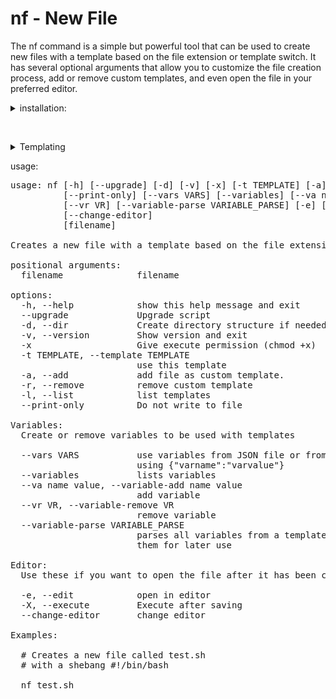 # nf - New File

The nf command is a simple but powerful tool that can be used to create new files with a template based on the file extension or template switch. It has several optional arguments that allow you to customize the file creation process, add or remove custom templates, and even open the file in your preferred editor.


<details>
<summary>installation:</summary>
<br/>
<details>
<summary>Linux</summary>
user only

```
curl -s https://raw.githubusercontent.com/evantaur/nf/main/dist/nf > ~/.local/bin/nf && \
chmod +x ~/.local/bin/nf
```


global
```
sudo sh -c 'curl -L https://raw.githubusercontent.com/evantaur/nf/main/dist/nf \
> /usr/local/bin/nf && chmod +x /usr/local/bin/nf'
```
</details>

<details>
<summary>Windows</summary>

```
TBA
```
</details>


</details>


﻿<details>
<summary>Templating</summary>
 Templating
 
**nf** supports using variables in templates that allows you to create dynamic templates for your projects. It uses a simple syntax that can be easily extended with additional options.

### Usage

To use variables with the **nf** Template Engine, create a template file with the following syntax:
```  
<|variable|>
```
You can customize the variable by adding options between square brackets. The available options are:

-   `default=str`: Sets the default value to `str`.
-   `desc=this is description`: Sets the description for the variable.
-   `require` or just `r`: Ignores saved variables and always asks for this variable upon creation.
-   `select=(opt1,opt2,opt3)`: Asks the user to select from these predefined variables.
-   `select={"a":"hello world","b": "Goodbye world"}`: Supports dictionaries where the key is considered a value for the variable and the value is considered as a description.
-   `index`: Used with select, it will use index value instead of opt1, opt2,... It will also modify the text values to act as a description.

### Examples

Here are some examples of how to use Your Template Engine:

-   A normal variable:
`<|name|>`

-   A normal variable with a description:
`<|name[desc=Your name]|>`

-   A select with a tuple:
`<|path[desc=Where to go|select=(left,right)|default=1|r]|>` 

-   A select with a tuple but with an index:
`<|router[desc=State of router|select=(false,true)|default=1|require|index]|>` 

-   A select with a dictionary:
`<|connection[desc=Select if connection is made to localhost or url|select={"localhost":"No contact to outside world","google":"Send all your data to google!"}|default=0|require]|>`



if you have a template file formed as following:
```  
The quick brown <|creature[default=fox]|> jumps over the lazy dog.
```
It will use a variable creature if it exsists in config, if not it will ask user to input one:
```
Enter value for creature  
:fox
```
and you end up with this file:
```
The quick brown fox jumps over the lazy dog.
```

some more examples here:
```
<|age[desc=Enter your age|default=18]|>

<|fruit[desc=Select your favorite fruit|select={"apple":"Sweet and crunchy","banana":"Rich and creamy","orange":"Juicy and refreshing"}]|>

<|phone[desc=Enter your phone number|default=555-555-5555]|>

<|address[desc=Enter your address|default=123 Main Street|r]|>

<|email[desc=Enter your email|r]|>

```
</details>


usage:
<pre>
usage: nf [-h] [--upgrade] [-d] [-v] [-x] [-t TEMPLATE] [-a] [-r] [-l]
          [--print-only] [--vars VARS] [--variables] [--va name value]
          [--vr VR] [--variable-parse VARIABLE_PARSE] [-e] [-X]
          [--change-editor]
          [filename]

Creates a new file with a template based on the file extension or template switch

positional arguments:
  filename              filename

options:
  -h, --help            show this help message and exit
  --upgrade             Upgrade script
  -d, --dir             Create directory structure if needed
  -v, --version         Show version and exit
  -x                    Give execute permission (chmod +x)
  -t TEMPLATE, --template TEMPLATE
                        use this template
  -a, --add             add file as custom template.
  -r, --remove          remove custom template
  -l, --list            list templates
  --print-only          Do not write to file

Variables:
  Create or remove variables to be used with templates

  --vars VARS           use variables from JSON file or from command line
                        using {"varname":"varvalue"}
  --variables           lists variables
  --va name value, --variable-add name value
                        add variable
  --vr VR, --variable-remove VR
                        remove variable
  --variable-parse VARIABLE_PARSE
                        parses all variables from a template file and saves
                        them for later use

Editor:
  Use these if you want to open the file after it has been created

  -e, --edit            open in editor
  -X, --execute         Execute after saving
  --change-editor       change editor

Examples:

  # Creates a new file called test.sh
  # with a shebang #!/bin/bash

  nf test.sh

</pre>
